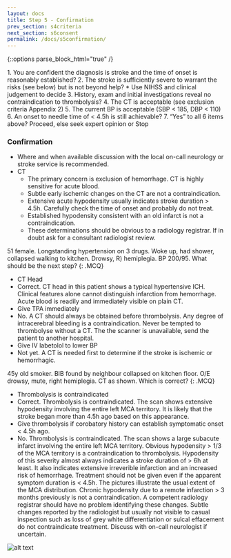 ```yaml
---
layout: docs
title: Step 5 - Confirmation
prev_section: s4criteria
next_section: s6consent
permalink: /docs/s5confirmation/
---
```


{::options parse_block_html="true" /}
<div class="note info">
1. You are confident the diagnosis is stroke and the time of onset is reasonably established? 
2. The stroke is sufficiently severe to warrant the risks (see below) but is not beyond help? 
	* Use NIHSS and clinical judgement to decide 
3. History, exam and initial investigations reveal no contraindication to thrombolysis? 
4. The CT is acceptable (see exclusion criteria Appendix 2) 
5. The current BP is acceptable (SBP < 185, DBP < 110) 
6. An onset to needle time of < 4.5h is still achievable? 
7. “Yes” to all 6 items above? Proceed, else seek expert opinion or Stop 
</div>

### Confirmation

* Where and when available discussion with the local on-call neurology or stroke service is recommended. 
* CT 
	* The primary concern is exclusion of hemorrhage. CT is highly sensitive for acute blood. 
	* Subtle early ischemic changes on the CT are not a contraindication.
	* Extensive acute hypodensity usually indicates stroke duration > 4.5h. Carefully check the time of onset and probably do not treat.
	* Established hypodensity consistent with an old infarct is not a contraindication.
	* These determinations should be obvious to a radiology registrar. If in doubt ask for a consultant radiologist review. 

51 female. Longstanding hypertension on 3 drugs. Woke up, had shower, collapsed walking to kitchen. Drowsy, R) hemiplegia. BP 200/95. What should be the next step?
{: .MCQ}
 
* CT Head
* Correct. CT head in this patient shows a typical hypertensive ICH. Clinical features alone cannot distinguish infarction from hemorrhage. Acute blood is readily and immediately visible on plain CT. 
* Give TPA immediately
* No. A CT should always be obtained before thrombolysis. Any degree of intracerebral bleeding is a contraindication. Never be tempted to thrombolyse without a CT. The the scanner is unavailable, send the patient to another hospital.
* Give IV labetolol to lower BP  
* Not yet. A CT is needed first to determine if the stroke is ischemic or hemorrhagic. 


45y old smoker. BIB found by neighbour collapsed on kitchen floor. O/E drowsy, mute, right hemiplegia. CT as shown. Which is correct?
{: .MCQ}
 
* Thrombolysis is contraindicated
* Correct. Thrombolysis is contraindicated. The scan shows extensive hypodensity involving the entire left MCA territory. It is  likely that the stroke began more than 4.5h ago based on this appearance. 
* Give thrombolysis if corobatory history can establish symptomatic onset < 4.5h ago.  
* No. Thrombolysis is contraindicated. The scan shows a large subacute infarct involving the entire left MCA territory. Obvious hypodensity > 1/3 of the MCA territory is a contraindication to thrombolysis. Hypodensity of this severity almost always indicates a stroke duration of > 6h at least. It also indicates extensive irreverible infarction and an increased risk of hemorrhage. Treatment should not be given even if the apparent symptom duration is < 4.5h. The pictures illustrate the usual extent of the MCA distribution. Chronic hypodensity due to a remote infarction > 3 months previously is not a contraindication. A competent radiology registrar should have no problem identifying these changes.  Subtle changes reported by the radiologist but usually not visible to casual inspection such as loss of grey white differentiation or sulcal effacement do not contraindicate treatment. Discuss with on-call  neurologist if uncertain. 

![alt text]({{site.url}}/img/step5ctbraininfarct.jpg)
